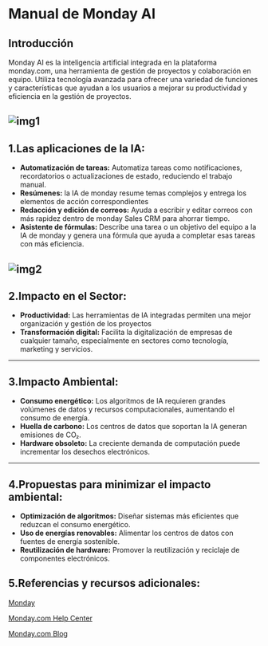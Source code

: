 # Manual de Monday AI 

## Introducción 

Monday AI es la inteligencia artificial integrada en la plataforma monday.com, una herramienta de gestión de proyectos y colaboración en equipo.
Utiliza tecnología avanzada para ofrecer una variedad de funciones y características que ayudan a los usuarios a mejorar su productividad y eficiencia en la gestión de proyectos.

![img1](https://tryve.eu/wp-content/uploads/2024/04/Getting-started-with-1.png)
---
## 1.Las aplicaciones de la IA: 
- **Automatización de tareas:** Automatiza tareas como notificaciones, recordatorios o actualizaciones de estado, reduciendo el trabajo manual.
- **Resúmenes:** la IA de monday resume temas complejos y entrega los elementos de acción correspondientes
- **Redacción y edición de correos:** Ayuda a escribir y editar correos con más rapidez dentro de monday Sales CRM para ahorrar tiempo.
- **Asistente de fórmulas:** Describe una tarea o un objetivo del equipo a la IA de monday y genera una fórmula que ayuda a completar esas tareas con más eficiencia.


![img2](https://cdn.uc.assets.prezly.com/5ab8c1db-b466-4ebe-875b-82a94935a3d0/Ai%20assistant%20_%20Projects%20(1).jpg)
---

## 2.Impacto en el Sector:

- **Productividad:** Las herramientas de IA integradas permiten una mejor organización y gestión de los proyectos
- **Transformación digital:** Facilita la digitalización de empresas de cualquier tamaño, especialmente en sectores como tecnología, marketing y servicios.

---

## 3.Impacto Ambiental: 

- **Consumo energético:** Los algoritmos de IA requieren grandes volúmenes de datos y recursos computacionales, aumentando el consumo de energía.
- **Huella de carbono:** Los centros de datos que soportan la IA generan emisiones de CO₂.
- **Hardware obsoleto:** La creciente demanda de computación puede incrementar los desechos electrónicos.
  
---

## 4.Propuestas para minimizar el impacto ambiental: 

- **Optimización de algoritmos:** Diseñar sistemas más eficientes que reduzcan el consumo energético.
- **Uso de energías renovables:** Alimentar los centros de datos con fuentes de energía sostenible.
- **Reutilización de hardware:** Promover la reutilización y reciclaje de componentes electrónicos.


## 5.Referencias y recursos adicionales: 
[Monday](https://support.monday.com/hc/en-us/articles/18433811274386-monday-AI-Automation-blocks)

[Monday.com Help Center](https://monday.com/helpcenter/)

[Monday.com Blog](https://monday.com/blog/es/)
